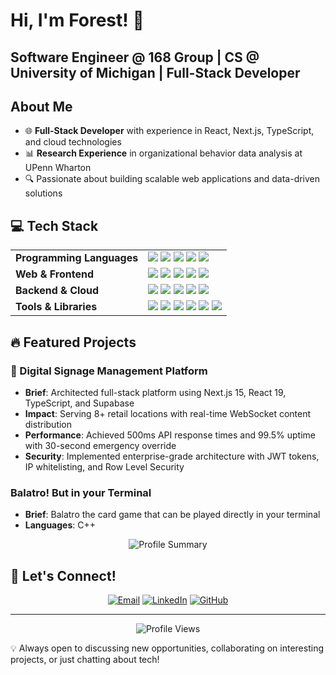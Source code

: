 # Hi, I'm Forest! 👋

## Software Engineer @ 168 Group | CS @ University of Michigan | Full-Stack Developer

## About Me
- 🌐 **Full-Stack Developer** with experience in React, Next.js, TypeScript, and cloud technologies
- 📊 **Research Experience** in organizational behavior data analysis at UPenn Wharton
- 🔍 Passionate about building scalable web applications and data-driven solutions

## 💻 Tech Stack

<table>
  <tr>
    <td><strong>Programming Languages</strong></td>
    <td>
      <img src="https://img.shields.io/badge/C++-%2300599C.svg?style=flat-square&logo=c%2B%2B&logoColor=white"/>
      <img src="https://img.shields.io/badge/Python-3670A0?style=flat-square&logo=python&logoColor=ffdd54"/>
      <img src="https://img.shields.io/badge/Java-%23ED8B00.svg?style=flat-square&logo=openjdk&logoColor=white"/>
      <img src="https://img.shields.io/badge/JavaScript-%23323330.svg?style=flat-square&logo=javascript&logoColor=%23F7DF1E"/>
      <img src="https://img.shields.io/badge/TypeScript-3178C6.svg?style=flat-square&logo=typescript&logoColor=white"/>
    </td>
  </tr>
  <tr>
    <td><strong>Web & Frontend</strong></td>
    <td>
      <img src="https://img.shields.io/badge/React-%2320232a.svg?style=flat-square&logo=react&logoColor=%2361DAFB"/>
      <img src="https://img.shields.io/badge/Next.js-000000?style=flat-square&logo=next.js&logoColor=white"/>
      <img src="https://img.shields.io/badge/HTML5-E34F26?style=flat-square&logo=html5&logoColor=white"/>
      <img src="https://img.shields.io/badge/CSS3-%231572B6.svg?style=flat-square&logo=css3&logoColor=white"/>
      <img src="https://img.shields.io/badge/Tailwind-38B2AC.svg?style=flat-square&logo=tailwind-css&logoColor=white"/>
    </td>
  </tr>
  <tr>
    <td><strong>Backend & Cloud</strong></td>
    <td>
      <img src="https://img.shields.io/badge/Node.js-339933?style=flat-square&logo=node.js&logoColor=white"/>
      <img src="https://img.shields.io/badge/PostgreSQL-336791?style=flat-square&logo=postgresql&logoColor=white"/>
      <img src="https://img.shields.io/badge/Supabase-3ECF8E?style=flat-square&logo=supabase&logoColor=white"/>
      <img src="https://img.shields.io/badge/AWS%20S3-232F3E?style=flat-square&logo=amazon-aws&logoColor=white"/>
      <img src="https://img.shields.io/badge/RESTful%20APIs-FF6B6B?style=flat-square"/>
    </td>
  </tr>
  <tr>
    <td><strong>Tools & Libraries</strong></td>
    <td>
      <img src="https://img.shields.io/badge/Git-F05032?style=flat-square&logo=git&logoColor=white"/>
      <img src="https://img.shields.io/badge/GitHub-100000?style=flat-square&logo=github&logoColor=white"/>
      <img src="https://img.shields.io/badge/Visual%20Studio-5C2D91?style=flat-square&logo=visual-studio&logoColor=white"/>
      <img src="https://img.shields.io/badge/IntelliJ-000000?style=flat-square&logo=intellij-idea&logoColor=white"/>
      <img src="https://img.shields.io/badge/Pandas-150458?style=flat-square&logo=pandas&logoColor=white"/>
      <img src="https://img.shields.io/badge/NumPy-013243?style=flat-square&logo=numpy&logoColor=white"/>
    </td>
  </tr>
</table>

## 🔥 Featured Projects

### 💼 Digital Signage Management Platform
- **Brief**: Architected full-stack platform using Next.js 15, React 19, TypeScript, and Supabase
- **Impact**: Serving 8+ retail locations with real-time WebSocket content distribution
- **Performance**: Achieved 500ms API response times and 99.5% uptime with 30-second emergency override
- **Security**: Implemented enterprise-grade architecture with JWT tokens, IP whitelisting, and Row Level Security
  
### Balatro! But in your Terminal
- **Brief**: Balatro the card game that can be played directly in your terminal
- **Languages**: C++

<div align="center">
  <img src="https://github-profile-summary-cards.vercel.app/api/cards/profile-details?username=forestq24&theme=tokyonight" alt="Profile Summary"/>
</div>

## 🤝 Let's Connect!

<div align="center">
  
  [![Email](https://img.shields.io/badge/Email-D14836?style=for-the-badge&logo=gmail&logoColor=white)](mailto:forestq@umich.edu)
  [![LinkedIn](https://img.shields.io/badge/LinkedIn-%230077B5.svg?style=for-the-badge&logo=linkedin&logoColor=white)](https://linkedin.com/in/forest-qin)
  [![GitHub](https://img.shields.io/badge/GitHub-100000?style=for-the-badge&logo=github&logoColor=white)](https://github.com/forestq24)
  
</div>

---

<div align="center">
  <img src="https://komarev.com/ghpvc/?username=forestq24&color=blueviolet&style=flat-square&label=Profile+Views" alt="Profile Views" />
</div>

💡 Always open to discussing new opportunities, collaborating on interesting projects, or just chatting about tech!
